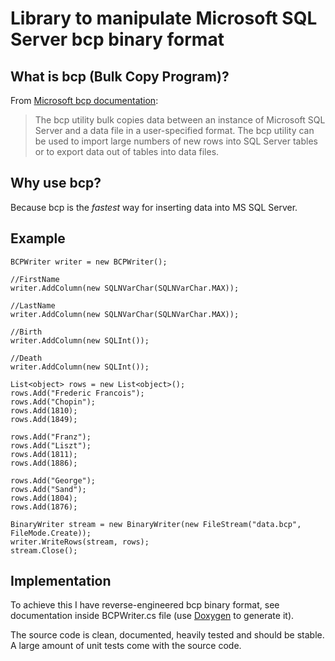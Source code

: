 Library to manipulate Microsoft SQL Server bcp binary format
============================================================

What is bcp (Bulk Copy Program)?
--------------------------------
From [Microsoft bcp documentation](http://msdn.microsoft.com/en-us/library/ms162802.aspx):

> The bcp utility bulk copies data between an instance of
> Microsoft SQL Server and a data file in a user-specified format.
> The bcp utility can be used to import large numbers of new rows into
> SQL Server tables or to export data out of tables into data files.

Why use bcp?
-------------
Because bcp is the *fastest* way for inserting data into MS SQL Server.

Example
-------

    BCPWriter writer = new BCPWriter();

    //FirstName
    writer.AddColumn(new SQLNVarChar(SQLNVarChar.MAX));

    //LastName
    writer.AddColumn(new SQLNVarChar(SQLNVarChar.MAX));

    //Birth
    writer.AddColumn(new SQLInt());

    //Death
    writer.AddColumn(new SQLInt());

    List<object> rows = new List<object>();
    rows.Add("Frederic Francois");
    rows.Add("Chopin");
    rows.Add(1810);
    rows.Add(1849);

    rows.Add("Franz");
    rows.Add("Liszt");
    rows.Add(1811);
    rows.Add(1886);

    rows.Add("George");
    rows.Add("Sand");
    rows.Add(1804);
    rows.Add(1876);

    BinaryWriter stream = new BinaryWriter(new FileStream("data.bcp", FileMode.Create));
    writer.WriteRows(stream, rows);
    stream.Close();

Implementation
--------------
To achieve this I have reverse-engineered bcp binary format, see documentation inside
BCPWriter.cs file (use [Doxygen](http://www.doxygen.org/) to generate it).

The source code is clean, documented, heavily tested and should be stable.
A large amount of unit tests come with the source code.
